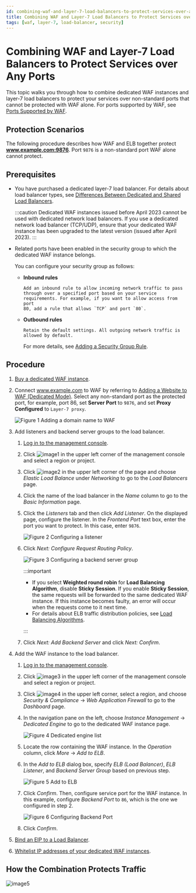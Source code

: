 ```yaml
---
id: combining-waf-and-layer-7-load-balancers-to-protect-services-over-any-ports
title: Combining WAF and Layer-7 Load Balancers to Protect Services over Any Ports
tags: [waf, layer-7, load-balancer, security]
---
```


# Combining WAF and Layer-7 Load Balancers to Protect Services over Any Ports

This topic walks you through how to combine dedicated WAF instances and
layer-7 load balancers to protect your services over non-standard ports
that cannot be protected with WAF alone. For ports supported by WAF, see
[Ports Supported by
WAF](https://support.huaweicloud.com/intl/en-us/usermanual-waf/waf_01_1249.html).

## Protection Scenarios

The following procedure describes how WAF and ELB together protect
**www.example.com:9876**. Port `9876` is a non-standard port WAF alone
cannot protect.

## Prerequisites

- You have purchased a dedicated layer-7 load balancer. For details
    about load balancer types, see [Differences Between Dedicated and
    Shared Load
    Balancers](https://support.huaweicloud.com/intl/en-us/productdesc-elb/elb_pro_0004.html).

    :::caution
    Dedicated WAF instances issued before April 2023 cannot be used with
    dedicated network load balancers. If you use a dedicated network
    load balancer (TCP/UDP), ensure that your dedicated WAF instance has
    been upgraded to the latest version (issued after April 2023).
    :::

- Related ports have been enabled in the security group to which the
    dedicated WAF instance belongs.

    You can configure your security group as follows:

  - **Inbound rules**

        Add an inbound rule to allow incoming network traffic to pass
        through over a specified port based on your service
        requirements. For example, if you want to allow access from port
        80, add a rule that allows `TCP` and port `80`.

  - **Outbound rules**

        Retain the default settings. All outgoing network traffic is
        allowed by default.

    For more details, see [Adding a Security Group
    Rule](https://support.huaweicloud.com/intl/en-us/usermanual-vpc/en-us_topic_0030969470.html).

## Procedure

1. [Buy a dedicated WAF instance](https://support.huaweicloud.com/intl/en-us/usermanual-waf/waf_01_0248.html).

2. Connect www.example.com to WAF by referring to [Adding a Website to
    WAF (Dedicated
    Mode)](https://support.huaweicloud.com/intl/en-us/usermanual-waf/waf_01_0250.html).
    Select any non-standard port as the protected port, for example,
    port 86, set **Server Port** to `9876`, and set **Proxy
    Configured** to `Layer-7 proxy`.

    ![**Figure 1** Adding a domain name to
    WAF](/img/docs/best-practices/security-services/web-application-firewall/en-us_image_0000001764480001.png)

3. Add listeners and backend server groups to the load balancer.

    1. [Log in to the management
        console](https://console-intl.huaweicloud.com/?locale=en-us).

    2. Click
        ![image1](/img/docs/best-practices/security-services/web-application-firewall/en-us_image_0000001420363093.jpg) in
        the upper left corner of the management console and select a
        region or project.

    3. Click
        ![image2](/img/docs/best-practices/security-services/web-application-firewall/en-us_image_0000001369643058.png) in
        the upper left corner of the page and choose *Elastic Load
        Balance* under *Networking* to go to the *Load Balancers*
        page.

    4. Click the name of the load balancer in the *Name* column to go
        to the *Basic Information* page.

    5. Click the *Listeners* tab and then click *Add Listener*. On
        the displayed page, configure the listener. In the *Frontend
        Port* text box, enter the port you want to protect. In this
        case, enter `9876`.

        ![**Figure 2** Configuring a
        listener](/img/docs/best-practices/security-services/web-application-firewall/en-us_image_0000001369483086.png)

    6. Click *Next: Configure Request Routing Policy*.

        ![**Figure 3** Configuring a backend server
        group](/img/docs/best-practices/security-services/web-application-firewall/en-us_image_0000001423609253.png)

        :::important

        - If you select **Weighted round robin** for **Load Balancing
            Algorithm**, disable **Sticky Session**. If you enable
            **Sticky Session**, the same requests will be forwarded to
            the same dedicated WAF instance. If this instance becomes
            faulty, an error will occur when the requests come to it
            next time.
        - For details about ELB traffic distribution policies, see
            [Load Balancing
            Algorithms](https://support.huaweicloud.com/intl/en-us/usermanual-elb/elb_ug_jt_0003.html).

        :::

    7. Click *Next: Add Backend Server* and click *Next: Confirm*.

4. Add the WAF instance to the load balancer.

    1. [Log in to the management
        console](https://console-intl.huaweicloud.com/?locale=en-us).

    2. Click
        ![image3](/img/docs/best-practices/security-services/web-application-firewall/en-us_image_0000001420502081.jpg) in
        the upper left corner of the management console and select a
        region or project.

    3. Click
        ![image4](/img/docs/best-practices/security-services/web-application-firewall/en-us_image_0000001369661940.png) in
        the upper left corner, select a region, and choose *Security &
        Compliance* -> *Web Application Firewall* to go to the
        *Dashboard* page.

    4. In the navigation pane on the left, choose *Instance
        Management* -> *Dedicated Engine* to go to the dedicated WAF
        instance page.

        ![**Figure 4** Dedicated engine
        list](/img/docs/best-practices/security-services/web-application-firewall/en-us_image_0000001369501992.png)

    5. Locate the row containing the WAF instance. In the *Operation*
        column, click *More* -> *Add to ELB*.

    6. In the *Add to ELB* dialog box, specify *ELB (Load
        Balancer)*, *ELB Listener*, and *Backend Server Group*
        based on previous step.

        ![**Figure 5** Add to
        ELB](/img/docs/best-practices/security-services/web-application-firewall/en-us_image_0000001369683888.png)

    7. Click *Confirm*. Then, configure service port for the WAF
        instance. In this example, configure *Backend Port* to `86`,
        which is the one we configured in step 2.

        ![**Figure 6** Configuring Backend
        Port](/img/docs/best-practices/security-services/web-application-firewall/en-us_image_0000001369344100.png)

    8. Click *Confirm*.

5. [Bind an EIP to a Load
    Balancer](https://support.huaweicloud.com/intl/en-us/usermanual-waf/waf_01_0252.html).

6. [Whitelist IP addresses of your dedicated WAF
    instances](https://support.huaweicloud.com/intl/en-us/usermanual-waf/waf_01_0343.html).

## How the Combination Protects Traffic

![image5](/img/docs/best-practices/security-services/web-application-firewall/en-us_image_0000001764240765.png)